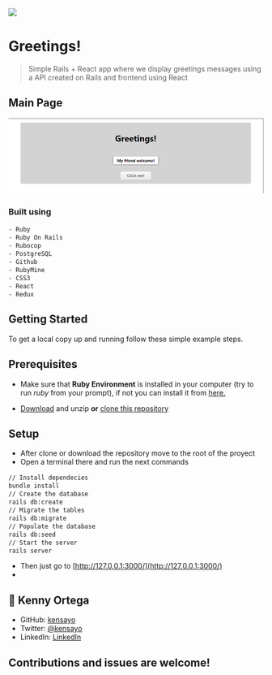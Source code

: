 ![](https://img.shields.io/badge/Microverse-blueviolet)

# Greetings!

>  Simple Rails + React app where we display greetings messages using a API created on Rails and frontend using React

## Main Page

![Screenshot](./screenshot.png)

### Built using
    - Ruby
    - Ruby On Rails
    - Rubocop
    - PostgreSQL
    - Github
    - RubyMine
    - CSS3
    - React
    - Redux

## Getting Started

To get a local copy up and running follow these simple example steps.

## Prerequisites

* Make sure that **Ruby Environment** is installed in your computer (try to run _ruby_ from your prompt), if not you can install it from [here.](https://www.ruby-lang.org/en/downloads/)

* [Download](https://github.com/kensayo/hello-rails-react/archive/refs/heads/development.zip) and unzip **or** [clone this repository](https://docs.github.com/es/github/creating-cloning-and-archiving-repositories/cloning-a-repository)


## Setup

- After clone or download the repository move to the root of the proyect
- Open a terminal there and run the next commands
```
// Install dependecies
bundle install
// Create the database
rails db:create
// Migrate the tables
rails db:migrate
// Populate the database
rails db:seed
// Start the server
rails server
```
- Then just go to [http://127.0.0.1:3000/](http://127.0.0.1:3000/)
- 

## 👤 Kenny Ortega

- GitHub: [kensayo](https://github.com/kensayo)
- Twitter: [@kensayo](https://twitter.com/kensayo)
- LinkedIn: [LinkedIn](https://www.linkedin.com/in/kennyortega/)


## Contributions and issues are welcome!

